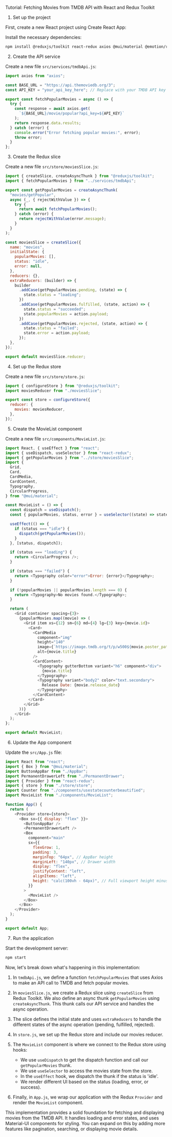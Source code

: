 Tutorial: Fetching Movies from TMDB API with React and Redux Toolkit

1. Set up the project

First, create a new React project using Create React App:

Install the necessary dependencies:

```bash
npm install @reduxjs/toolkit react-redux axios @mui/material @emotion/react @emotion/styled
```

2. Create the API service

Create a new file `src/services/tmdbApi.js`:

```javascript
import axios from "axios";

const BASE_URL = "https://api.themoviedb.org/3";
const API_KEY = "your_api_key_here"; // Replace with your TMDB API key

export const fetchPopularMovies = async () => {
  try {
    const response = await axios.get(
      `${BASE_URL}/movie/popular?api_key=${API_KEY}`
    );
    return response.data.results;
  } catch (error) {
    console.error("Error fetching popular movies:", error);
    throw error;
  }
};
```

3. Create the Redux slice

Create a new file `src/store/moviesSlice.js`:

```javascript
import { createSlice, createAsyncThunk } from "@reduxjs/toolkit";
import { fetchPopularMovies } from "../services/tmdbApi";

export const getPopularMovies = createAsyncThunk(
  "movies/getPopular",
  async (_, { rejectWithValue }) => {
    try {
      return await fetchPopularMovies();
    } catch (error) {
      return rejectWithValue(error.message);
    }
  }
);

const moviesSlice = createSlice({
  name: "movies",
  initialState: {
    popularMovies: [],
    status: "idle",
    error: null,
  },
  reducers: {},
  extraReducers: (builder) => {
    builder
      .addCase(getPopularMovies.pending, (state) => {
        state.status = "loading";
      })
      .addCase(getPopularMovies.fulfilled, (state, action) => {
        state.status = "succeeded";
        state.popularMovies = action.payload;
      })
      .addCase(getPopularMovies.rejected, (state, action) => {
        state.status = "failed";
        state.error = action.payload;
      });
  },
});

export default moviesSlice.reducer;
```

4. Set up the Redux store

Create a new file `src/store/store.js`:

```javascript
import { configureStore } from "@reduxjs/toolkit";
import moviesReducer from "./moviesSlice";

export const store = configureStore({
  reducer: {
    movies: moviesReducer,
  },
});
```

5. Create the MovieList component

Create a new file `src/components/MovieList.js`:

```javascript
import React, { useEffect } from "react";
import { useDispatch, useSelector } from "react-redux";
import { getPopularMovies } from "../store/moviesSlice";
import {
  Grid,
  Card,
  CardMedia,
  CardContent,
  Typography,
  CircularProgress,
} from "@mui/material";

const MovieList = () => {
  const dispatch = useDispatch();
  const { popularMovies, status, error } = useSelector((state) => state.movies);

  useEffect(() => {
    if (status === "idle") {
      dispatch(getPopularMovies());
    }
  }, [status, dispatch]);

  if (status === "loading") {
    return <CircularProgress />;
  }

  if (status === "failed") {
    return <Typography color="error">Error: {error}</Typography>;
  }

  if (!popularMovies || popularMovies.length === 0) {
    return <Typography>No movies found.</Typography>;
  }

  return (
    <Grid container spacing={3}>
      {popularMovies.map((movie) => (
        <Grid item xs={12} sm={6} md={4} lg={3} key={movie.id}>
          <Card>
            <CardMedia
              component="img"
              height="140"
              image={`https://image.tmdb.org/t/p/w500${movie.poster_path}`}
              alt={movie.title}
            />
            <CardContent>
              <Typography gutterBottom variant="h6" component="div">
                {movie.title}
              </Typography>
              <Typography variant="body2" color="text.secondary">
                Release Date: {movie.release_date}
              </Typography>
            </CardContent>
          </Card>
        </Grid>
      ))}
    </Grid>
  );
};

export default MovieList;
```

6. Update the App component

Update the `src/App.js` file:

```javascript
import React from "react";
import { Box } from "@mui/material";
import ButtonAppBar from "./AppBar";
import PermanentDrawerLeft from "./PermanentDrawer";
import { Provider } from "react-redux";
import { store } from "./store/store";
import Counter from "./components/usestatecounterbeautified";
import MovieList from "./components/MovieList";

function App() {
  return (
    <Provider store={store}>
      <Box sx={{ display: "flex" }}>
        <ButtonAppBar />
        <PermanentDrawerLeft />
        <Box
          component="main"
          sx={{
            flexGrow: 1,
            padding: 3,
            marginTop: "64px", // AppBar height
            marginLeft: "140px", // Drawer width
            display: "flex",
            justifyContent: "left",
            alignItems: "left",
            height: "calc(100vh - 64px)", // Full viewport height minus AppBar height
          }}
        >
          <MovieList />
        </Box>
      </Box>
    </Provider>
  );
}

export default App;
```

7. Run the application

Start the development server:

```bash
npm start
```

Now, let's break down what's happening in this implementation:

1. In `tmdbApi.js`, we define a function `fetchPopularMovies` that uses Axios to make an API call to TMDB and fetch popular movies.

2. In `moviesSlice.js`, we create a Redux slice using `createSlice` from Redux Toolkit. We also define an async thunk `getPopularMovies` using `createAsyncThunk`. This thunk calls our API service and handles the async operation.

3. The slice defines the initial state and uses `extraReducers` to handle the different states of the async operation (pending, fulfilled, rejected).

4. In `store.js`, we set up the Redux store and include our movies reducer.

5. The `MovieList` component is where we connect to the Redux store using hooks:

   - We use `useDispatch` to get the dispatch function and call our `getPopularMovies` thunk.
   - We use `useSelector` to access the movies state from the store.
   - In the `useEffect` hook, we dispatch the thunk if the status is 'idle'.
   - We render different UI based on the status (loading, error, or success).

6. Finally, in `App.js`, we wrap our application with the Redux `Provider` and render the `MovieList` component.

This implementation provides a solid foundation for fetching and displaying movies from the TMDB API. It handles loading and error states, and uses Material-UI components for styling. You can expand on this by adding more features like pagination, searching, or displaying movie details.
